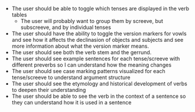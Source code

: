 - The user should be able to toggle which tenses are displayed in the verb tables
    - The user will probably want to group them by screeve, but subscreeve, and by individual tenses
- The user should have the ability to toggle the version markers for vowls and see how it affects the declinasion of objects and subjects and see more information about what the version marker means. 
- The user should see both the verb stem and the gerrund.
- The user should see example sentences for each tense/screeve with different preverbs so I can understand how the meaning changes
- The user should see case marking patterns visualized for each tense/screeve to understand argument structure
- The user should see the etymology and historical development of verbs to deepen their understanding
- The user should be able to see the verb in the context of a sentence so they can understand how it is used in a sentence



